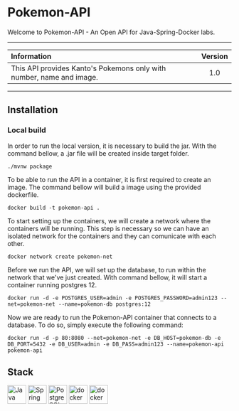 # Pokemon-API

Welcome to Pokemon-API - An Open API for Java-Spring-Docker labs.

---

| Information | Version |
|:------------|:---------:|
|This API provides Kanto's Pokemons only with number, name and image.| 1.0 |

---

## Installation

### Local build

In order to run the local version, it is necessary to build the jar.
With the command bellow, a .jar file will be created inside target folder.

    ./mvnw package

To be able to run the API in a container, it is first required to create an image.
The command bellow will build a image using the provided dockerfile.

    docker build -t pokemon-api .

To start setting up the containers, we will create a network where the containers will be running.
This step is necessary so we can have an isolated network for the containers and they can comunicate with each other.

    docker network create pokemon-net

Before we run the API, we will set up the database, to run within the network that we've just created.
With command bellow, it will start a container running postgres 12.

    docker run -d -e POSTGRES_USER=admin -e POSTGRES_PASSWORD=admin123 --net=pokemon-net --name=pokemon-db postgres:12

Now we are ready to run the Pokemon-API container that connects to a database.
To do so, simply execute the following command:

    docker run -d -p 80:8080 --net=pokemon-net -e DB_HOST=pokemon-db -e DB_PORT=5432 -e DB_USER=admin -e DB_PASS=admin123 --name=pokemon-api pokemon-api

## Stack

<a href="https://www.java.com/" title="Java"><img src="https://github.com/get-icon/geticon/raw/master/icons/java.svg" alt="Java" width="42px" height="42px"></a>
<a href="https://spring.io/" title="Spring"><img src="https://github.com/get-icon/geticon/raw/master/icons/spring.svg" alt="Spring" width="42px" height="42px"></a>
<a href="https://www.postgresql.org/" title="PostgreSQL"><img src="https://github.com/get-icon/geticon/raw/master/icons/postgresql.svg" alt="PostgreSQL" width="42px" height="42px"></a>
<a href="https://www.docker.com/" title="docker"><img src="https://github.com/get-icon/geticon/raw/master/icons/docker-icon.svg" alt="docker" width="42px" height="42px"></a>
<a href="https://maven.apache.org/" title="maven"><img src="https://github.com/get-icon/geticon/raw/master/icons/maven.svg" alt="docker" width="42px" height="42px"></a>
